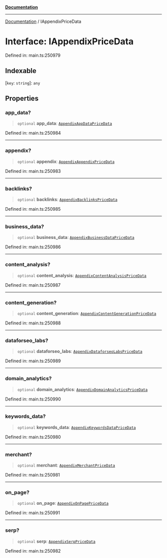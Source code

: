 [**Documentation**](../README.md)

***

[Documentation](../README.md) / IAppendixPriceData

# Interface: IAppendixPriceData

Defined in: main.ts:250979

## Indexable

\[`key`: `string`\]: `any`

## Properties

### app\_data?

> `optional` **app\_data**: [`AppendixAppDataPriceData`](../classes/AppendixAppDataPriceData.md)

Defined in: main.ts:250984

***

### appendix?

> `optional` **appendix**: [`AppendixAppendixPriceData`](../classes/AppendixAppendixPriceData.md)

Defined in: main.ts:250983

***

### backlinks?

> `optional` **backlinks**: [`AppendixBacklinksPriceData`](../classes/AppendixBacklinksPriceData.md)

Defined in: main.ts:250985

***

### business\_data?

> `optional` **business\_data**: [`AppendixBusinessDataPriceData`](../classes/AppendixBusinessDataPriceData.md)

Defined in: main.ts:250986

***

### content\_analysis?

> `optional` **content\_analysis**: [`AppendixContentAnalysisPriceData`](../classes/AppendixContentAnalysisPriceData.md)

Defined in: main.ts:250987

***

### content\_generation?

> `optional` **content\_generation**: [`AppendixContentGenerationPriceData`](../classes/AppendixContentGenerationPriceData.md)

Defined in: main.ts:250988

***

### dataforseo\_labs?

> `optional` **dataforseo\_labs**: [`AppendixDataforseoLabsPriceData`](../classes/AppendixDataforseoLabsPriceData.md)

Defined in: main.ts:250989

***

### domain\_analytics?

> `optional` **domain\_analytics**: [`AppendixDomainAnalyticsPriceData`](../classes/AppendixDomainAnalyticsPriceData.md)

Defined in: main.ts:250990

***

### keywords\_data?

> `optional` **keywords\_data**: [`AppendixKeywordsDataPriceData`](../classes/AppendixKeywordsDataPriceData.md)

Defined in: main.ts:250980

***

### merchant?

> `optional` **merchant**: [`AppendixMerchantPriceData`](../classes/AppendixMerchantPriceData.md)

Defined in: main.ts:250981

***

### on\_page?

> `optional` **on\_page**: [`AppendixOnPagePriceData`](../classes/AppendixOnPagePriceData.md)

Defined in: main.ts:250991

***

### serp?

> `optional` **serp**: [`AppendixSerpPriceData`](../classes/AppendixSerpPriceData.md)

Defined in: main.ts:250982
